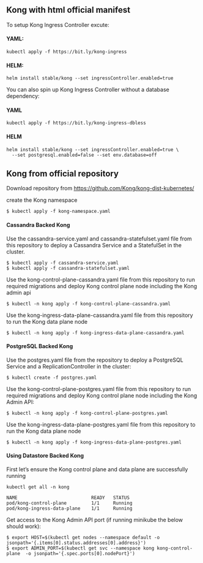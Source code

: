 ## Kong with html official manifest
To setup Kong Ingress Controller excute:
#### YAML:
```
kubectl apply -f https://bit.ly/kong-ingress
```
#### HELM:
```
helm install stable/kong --set ingressController.enabled=true
```

You can also spin up Kong Ingress Controller without a database dependency:
#### YAML
```
kubectl apply -f https://bit.ly/kong-ingress-dbless
```
#### HELM
```
helm install stable/kong --set ingressController.enabled=true \
  --set postgresql.enabled=false --set env.database=off
```

## Kong from official repository

Download repository from https://github.com/Kong/kong-dist-kubernetes/

create the Kong namespace

```
$ kubectl apply -f kong-namespace.yaml
```

#### Cassandra Backed Kong
Use the cassandra-service.yaml and cassandra-statefulset.yaml file from this repository to deploy a Cassandra Service and a StatefulSet in the cluster.
```
$ kubectl apply -f cassandra-service.yaml
$ kubectl apply -f cassandra-statefulset.yaml
```

Use the kong-control-plane-cassandra.yaml file from this repository to run required migrations and deploy Kong control plane node including the Kong admin api

```
$ kubectl -n kong apply -f kong-control-plane-cassandra.yaml
```

Use the kong-ingress-data-plane-cassandra.yaml file from this repository to run the Kong data plane node
```
$ kubectl -n kong apply -f kong-ingress-data-plane-cassandra.yaml
```

#### PostgreSQL Backed Kong

Use the postgres.yaml file from the repository to deploy a PostgreSQL Service and a ReplicationController in the cluster:
```
$ kubectl create -f postgres.yaml
```
Use the kong-control-plane-postgres.yaml file from this repository to run required migrations and deploy Kong control plane node including the Kong Admin API:
```
$ kubectl -n kong apply -f kong-control-plane-postgres.yaml
```
Use the kong-ingress-data-plane-postgres.yaml file from this repository to run the Kong data plane node
```
$ kubectl -n kong apply -f kong-ingress-data-plane-postgres.yaml
```

#### Using Datastore Backed Kong
First let’s ensure the Kong control plane and data plane are successfully running
```
kubectl get all -n kong

NAME                           READY   STATUS
pod/kong-control-plane         1/1     Running
pod/kong-ingress-data-plane    1/1     Running
```

Get access to the Kong Admin API port (if running minikube the below should work):
```
$ export HOST=$(kubectl get nodes --namespace default -o jsonpath='{.items[0].status.addresses[0].address}')
$ export ADMIN_PORT=$(kubectl get svc --namespace kong kong-control-plane  -o jsonpath='{.spec.ports[0].nodePort}')
```